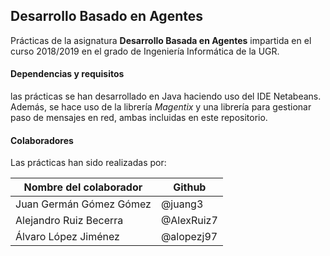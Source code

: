 ## Desarrollo Basado en Agentes

Prácticas de la asignatura **Desarrollo Basada en Agentes** impartida en el curso
2018/2019 en el grado de Ingeniería Informática de la UGR.

#### Dependencias y requisitos

las prácticas se han desarrollado en Java haciendo uso del IDE Netabeans.
Además, se hace uso de la librería *Magentix* y una librería para gestionar
paso de mensajes en red, ambas incluidas en este repositorio.

#### Colaboradores

Las prácticas han sido realizadas por:

  | Nombre del colaborador        |   Github   |
  | ----------------------------- | ---------- |
  | Juan Germán Gómez Gómez       | @juang3    |
  | Alejandro Ruiz Becerra        | @AlexRuiz7 |
  | Álvaro López Jiménez          | @alopezj97 |
